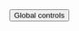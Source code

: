 <div>
  <button class="btn" id="open-global-controls">Global controls</button>
  <bp2019-y-axis-widget id="bp2019-y-axis"></bp2019-y-axis-widget>
</div>

<script>

import DataProcessor from '../src/internal/individuals-as-points/common/data-processor.js'
import ColorStore from '../src/internal/individuals-as-points/common/color-store.js'
import { AVFParser } from "https://lively-kernel.org/voices/parsing-data/avf-parser.js"

debugger

let colorStore = new ColorStore()
let dataProcessor = new DataProcessor()
dataProcessor.setColorStore(colorStore)

let globalControlWidget = {}
let globalControlButton = lively.query(this, "#open-global-controls")
globalControlButton.addEventListener("click", () => openNewGlobalControlWidget())

let widget = lively.query(this, '#bp2019-y-axis')
let vis = lively.query(this, "bp2019-y-axis-widget");

(async () => {
  let data = await AVFParser.loadCovidData()
  
  dataProcessor.initializeWithIndividualsFromSomalia(data)
  await colorStore.loadDefaultColors()
  colorStore.initializeWithValuesByAttribute(dataProcessor.getValuesByAttribute())

  widget.setDataProcessor(dataProcessor)
  widget.setColorStore(colorStore)
  
  widget.setData(data)
  let extent = lively.pt(900, 700)
  widget.setExtent(extent)
})();

async function openNewGlobalControlWidget() {
  let position = lively.pt(1000, 10)
  let extent = lively.pt(300, 700)
  
  globalControlWidget = await lively.openComponentInWindow('bp2019-global-control-widget', position, extent)
  
  globalControlWidget.setDataProcessor(dataProcessor)
  globalControlWidget.setColorStore(colorStore)
  
  globalControlWidget.addListener(widget)
  
  globalControlWidget.initializeAfterDataFetch()
}

""
</script>
